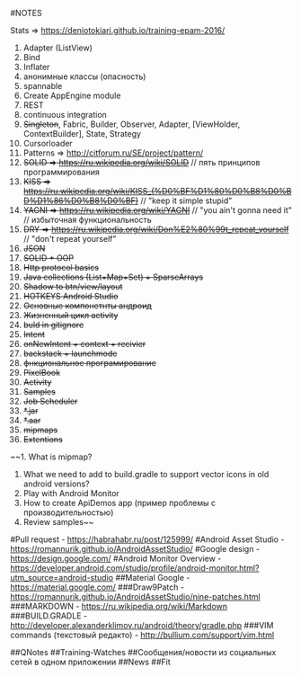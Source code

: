 #NOTES

Stats => https://deniotokiari.github.io/training-epam-2016/

1. Adapter (ListView)
1. Bind
1. Inflater
6. анонимные классы (опасность)
4. spannable
1. Create AppEngine module
1. REST
1. continuous integration
1. ~~Singleton~~, Fabric, Builder, Observer, Adapter, [ViewHolder, ContextBuilder], State, Strategy
1. Cursorloader
1. Patterns => http://citforum.ru/SE/project/pattern/
1. ~~SOLID => https://ru.wikipedia.org/wiki/SOLID~~ // пять принципов программирования
1. ~~KISS => https://ru.wikipedia.org/wiki/KISS_(%D0%BF%D1%80%D0%B8%D0%BD%D1%86%D0%B8%D0%BF)~~ // "keep it simple stupid"
1. ~~YAGNI => https://ru.wikipedia.org/wiki/YAGNI~~ // "you ain't gonna need it" // избыточная функциональность
1. ~~DRY => https://ru.wikipedia.org/wiki/Don%E2%80%99t_repeat_yourself~~ // "don't repeat yourself"
1. ~~JSON~~
1. ~~SOLID + OOP~~
1. ~~Http protocol basics~~
1. ~~Java collections (List+Map+Set) + SparseArrays~~
1. ~~Shadow to btn/view/layout~~
2. ~~HOTKEYS Android Studio~~
3. ~~Основные компонетнты андроид~~
4. ~~Жизненный цикл activity~~
5. ~~buld in gitignore~~
5. ~~Intent~~
6. ~~onNewIntent + context + recivier~~
9. ~~backstack + launchmode~~
1. ~~фнкциональное програмирование~~
3. ~~PixelBook~~
4. ~~Activity~~
5. ~~Samples~~
6. ~~Job Scheduler~~
9. ~~*.jar~~
10. ~~*.aar~~
11. ~~mipmaps~~
12. ~~Extentions~~

~~1. What is mipmap?
1. What we need to add to build.gradle to support vector icons in old android versions?
1. Play with Android Monitor
1. How to create ApiDemos app (пример проблемы с производительностью)
1. Review samples~~

#Pull request  - https://habrahabr.ru/post/125999/
#Android Asset Studio - https://romannurik.github.io/AndroidAssetStudio/
#Google design            - https://design.google.com/
#Android Monitor Overview - https://developer.android.com/studio/profile/android-monitor.html?utm_source=android-studio
##Material Google      - https://material.google.com/
###Draw9Patch               - https://romannurik.github.io/AndroidAssetStudio/nine-patches.html
###MARKDOWN      - https://ru.wikipedia.org/wiki/Markdown
###BUILD.GRADLE        - http://developer.alexanderklimov.ru/android/theory/gradle.php
###VIM commands (текстовый редакто)  - http://bullium.com/support/vim.html

##QNotes
##Training-Watches
##Сообщения/новости из социальных сетей в одном приложении
##News
##Fit
